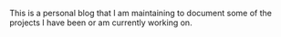 This is a personal blog that I am maintaining to document some of the projects I have been or am currently working on.

